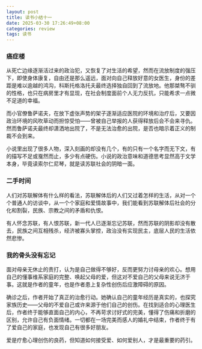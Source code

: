 ```yaml
---
layout: post
title: 读书小结十一
date: 2025-03-30 17:26:49+08:00
categories: review
tags: 读书
---
```


### 癌症楼

从死亡边缘逐渐活过来的政治犯，又恢复了对生活的希望，然而在流放制度的强压下，即使身体康复，自由还是那么遥远，面对向自己释放好意的女医生，身份的差距是难以逾越的鸿沟，科斯托格洛托夫最终选择独自回到了流放地。他那桀骜不驯的性格，也只在病房里才有显现，在社会制度面前个人无力反抗，只能希求一点微不足道的幸福。

而小官僚鲁萨诺夫，在放下虚张声势的架子逐渐适应医院的环境和治疗后，又要因政治环境的风吹草动而担惊受怕——曾被自己举报的人获得释放后会不会来寻仇。然而鲁萨诺夫最终却潇洒地出院了，不是无法治愈的出院，是否也暗示着正义的制裁不会到来。

小说里出现了很多人物，深入刻画的却没有几个，有的只有一个名字而无下文，有的描写不足或戛然而止，多少有点硬伤。小说的政治意味和道德思考显然高于文学本身，毕竟读索尔仁尼琴，就是读苏联社会的阴暗一面。

### 二手时间

人们对苏联解体有什么样的看法，苏联解体后的人们又过着怎样的生活，从对一个个普通人的访谈中，从一个个家庭和爱情故事中，我们能看到苏联解体后社会的分化和割裂，民族、宗教之间的矛盾和仇恨。

有人怀念苏联，有人恨苏联，新一代人已逐渐忘记苏联，然而苏联的阴影却没有散去，民族之间互相残杀，经济被寡头掌控，政治没有实现民主，底层人民的生活依然悲惨。

### 我的骨头没有忘记

面对母亲无休止的责打，认为是自己做得不够好，反而更努力讨母亲的欢心。想用自己的懂事维系家庭的完整、唤起父母的爱，但这对不爱自己的父母来说无济于事。这就是作者的童年，也是作者患上复杂性创伤后应激障碍的原因。

确诊之后，作者开始了真正的治愈行动。她确认自己的童年经历是真实的，也探究家族历史——父母的不爱自己或许来源于他们自己的创伤。在找到适合的心理医生后，作者终于能够直面自己的内心，不再苛求讨好式的完美，懂得了伤痛和折磨的区别，允许自己有负面情绪。一切都在一场完美而感人的婚礼中结束，作者终于有了爱自己的家庭，也发现自己有很多好朋友。

爱是疗愈心理创伤的良药，但知道如何接受爱、如何爱别人，才是最重要的药引。
